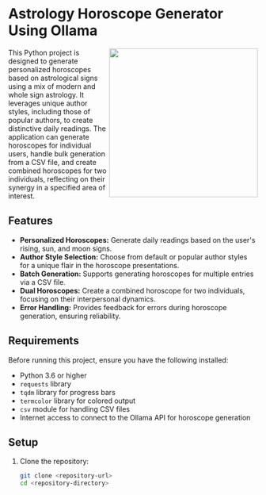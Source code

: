 # Astrology Horoscope Generator Using Ollama

<img src="https://2acrestudios.com/wp-content/uploads/2024/05/00003-1748303672.png" align="right" style="width:300px;" />
This Python project is designed to generate personalized horoscopes based on astrological signs using a mix of modern and whole sign astrology. It leverages unique author styles, including those of popular authors, to create distinctive daily readings. The application can generate horoscopes for individual users, handle bulk generation from a CSV file, and create combined horoscopes for two individuals, reflecting on their synergy in a specified area of interest.

## Features

- **Personalized Horoscopes:** Generate daily readings based on the user's rising, sun, and moon signs.
- **Author Style Selection:** Choose from default or popular author styles for a unique flair in the horoscope presentations.
- **Batch Generation:** Supports generating horoscopes for multiple entries via a CSV file.
- **Dual Horoscopes:** Create a combined horoscope for two individuals, focusing on their interpersonal dynamics.
- **Error Handling:** Provides feedback for errors during horoscope generation, ensuring reliability.

## Requirements

Before running this project, ensure you have the following installed:
- Python 3.6 or higher
- `requests` library
- `tqdm` library for progress bars
- `termcolor` library for colored output
- `csv` module for handling CSV files
- Internet access to connect to the Ollama API for horoscope generation

## Setup

1. Clone the repository:
   ```bash
   git clone <repository-url>
   cd <repository-directory>
